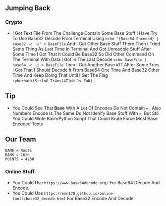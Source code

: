 ## Jumping Back
### Crypto

- I Got Text File From The Challenge Contain Some Base Stuff I Have Try To Use Base32 Decode From Terminal Using ```echo "{Base64-Encoded} | base32 -d -i" > BaseFile``` And I Got Other Base Stuff There Then I Tried Same Thing As Last Time In Terminal And Got Unreadble Stuff After Some Time I Got That It Could Be Base32 So Did Other Command On The Terminal With Data I Got In The Last Decode ```echo BaseFile | base64 -d -i > BaseFile``` Then I Got Another Base ```WTF``` AFter Some Tries I Got That I Should Decode It From Base64 One Time And Base32 Other Time And Keep Doing That Until I Get The Flag ```cyberhack{Str1nG_Tr4nsl4T1oN_1s_FuN}```

## Tip

- You Could See That **Base** With A Lot Of Encodes Do Not Contain ```=``` , Also Numbers Encode Is The Same Do Not Idenify Base Stuff With ```=```, But Still You Could Write Bash/Python Script That Could Brute Force Most Base Encoded Texts

## Our Team

```
NAME = Roots
RANK = 16th
POINTS = 4230
```

### Online Stuff.

- You Could Use ```https://www.base64decode.org/``` For Base64 Decode And Encode.
- You Could Use ```https://emn178.github.io/online-tools/base32_decode.html``` For Base32 Encode And Decode.
